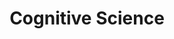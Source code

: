 ---
title: Cognitive Science
cover: 
timestamp: 2017-08-04T13:15-0000
creator: Peter Kraker
creatorURL: https://twitter.com/PeterKraker
id: b14d3c429e28b09a932d34040cac1247
query: cognitive science
service: pubmed
category: Scientific Discipline
description: This is a knowledge map that gives an overview about Cognitive Science in biomedicine.
tags:
    - cognitive science
    - cognitive neuroscience
    - philosophy of science
---
